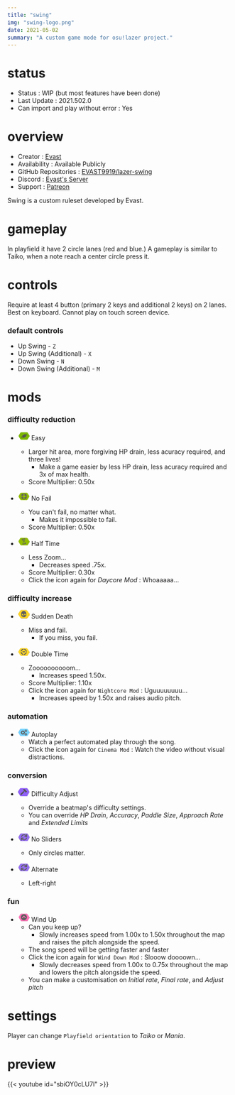 ```yaml
---
title: "swing"
img: "swing-logo.png"
date: 2021-05-02
summary: "A custom game mode for osu!lazer project."
---
```


# status

- Status : WIP (but most features have been done)
- Last Update : 2021.502.0
- Can import and play without error : Yes

# overview

- Creator : [Evast](https://github.com/EVAST9919)
- Availability : Available Publicly
- GitHub Repositories : [EVAST9919/lazer-swing](https://github.com/EVAST9919/lazer-swing)
- Discord : [Evast's Server](https://discord.com/invite/7Y8GXAa)
- Support : [Patreon](https://patreon.com/evast)

Swing is a custom ruleset developed by Evast.

# gameplay

In playfield it have 2 circle lanes (red and blue.) A gameplay is similar to Taiko, when a note reach a center circle press it.

# controls

Require at least 4 button (primary 2 keys and additional 2 keys) on 2 lanes. Best on keyboard. Cannot play on touch screen device.

### default controls

- Up Swing - `Z`
- Up Swing (Additional) - `X`
- Down Swing - `N`
- Down Swing (Additional) - `M`

# mods

### difficulty reduction

- ![Easy Icon](mod-icon/easy-mod.png) Easy
  - Larger hit area, more forgiving HP drain, less acuracy required, and three lives!
    - Make a game easier by less HP drain, less acuracy required and 3x of max health.
  - Score Multiplier: 0.50x

- ![No Fail Icon](mod-icon/no-fail-mod.png) No Fail
  - You can't fail, no matter what.
    - Makes it impossible to fail.
  - Score Multiplier: 0.50x

- ![Half Time Icon](mod-icon/half-time-mod.png) Half Time
  - Less Zoom...
    - Decreases speed .75x.
  - Score Multiplier: 0.30x
  - Click the icon again for *Daycore Mod* : Whoaaaaa...

### difficulty increase

- ![Sudden Death Icon](mod-icon/sudden-death-mod.png) Sudden Death
  - Miss and fail.
    - If you miss, you fail.

- ![Double Time Icon](mod-icon/double-time-mod.png) Double Time
  - Zoooooooooom...
    - Increases speed 1.50x.
  - Score Multiplier: 1.10x
  - Click the icon again for `Nightcore Mod` : Uguuuuuuuu...
    - Increases speed by 1.50x and raises audio pitch.

### automation

- ![Autoplay Icon](mod-icon/autoplay-mod.png) Autoplay
  - Watch a perfect automated play through the song.
  - Click the icon again for `Cinema Mod` : Watch the video without visual distractions.

### conversion

- ![Difficulty Adjust Icon](mod-icon/difficulty-adjust-mod.png) Difficulty Adjust
  - Override a beatmap's difficulty settings.
  - You can override *HP Drain*, *Accuracy*, *Paddle Size*, *Approach Rate* and *Extended Limits*

- ![No Sliders Icon](mod-icon/alternate-mod.png) No Sliders
  - Only circles matter.

- ![Alternate Icon](mod-icon/alternate-mod.png) Alternate
  - Left-right

### fun

- ![Wind Up Icon](mod-icon/wind-up-mod.png) Wind Up
  - Can you keep up?
    - Slowly increases speed from 1.00x to 1.50x throughout the map and raises the pitch alongside the speed.
  - The song speed will be getting faster and faster
  - Click the icon again for `Wind Down Mod` : Slooow doooown...
    - Slowly decreases speed from 1.00x to 0.75x throughout the map and lowers the pitch alongside the speed.
  - You can make a customisation on *Initial rate*, *Final rate*, and *Adjust pitch*

# settings

Player can change `Playfield orientation` to *Taiko* or *Mania*.

# preview

{{< youtube id="sbiOY0cLU7I" >}}
